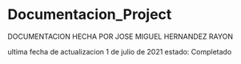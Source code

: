 # Documentacion_Project

DOCUMENTACION HECHA POR JOSE MIGUEL HERNANDEZ RAYON

ultima fecha de actualizacion 1 de julio de 2021
 estado: Completado
